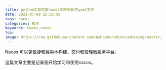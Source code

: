 ```yaml
---
title: python实现拉取nacos实时更新的yaml文件
date: 2021-07-09 15:56:58
tags: nacos
categories: 技术
keywords: Nacos,nacos
top: 
image: https://raw.githubusercontent.com/AshaoSunshine/ashaoimg/master/landscape/landscape_2.jpg
---
```

Nacos 可以更敏捷和容易地构建、交付和管理微服务平台。
<!--more-->

这篇文章主要是记录我开始学习和使用nacos。  

